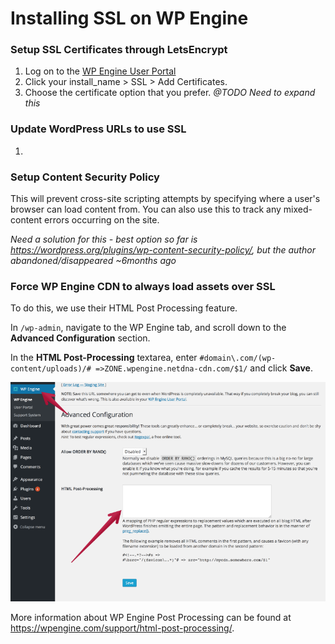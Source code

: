 # Installing SSL on WP Engine

### Setup SSL Certificates through LetsEncrypt

1. Log on to the [WP Engine User Portal](https://my.wpengine.com/dashboard)
2. Click your install_name > SSL > Add Certificates.
3. Choose the certificate option that you prefer. *@TODO Need to expand this*

### Update WordPress URLs to use SSL

1.

### Setup Content Security Policy

This will prevent cross-site scripting attempts by specifying where a user's browser can load content from.
You can also use this to track any mixed-content errors occurring on the site.

*Need a solution for this - best option so far is https://wordpress.org/plugins/wp-content-security-policy/, but the author abandoned/disappeared ~6months ago*

### Force WP Engine CDN to always load assets over SSL

To do this, we use their HTML Post Processing feature.

In `/wp-admin`, navigate to the WP Engine tab, and scroll down to the **Advanced Configuration** section.

In the **HTML Post-Processing** textarea, enter `#domain\.com/(wp-content/uploads)/# =>ZONE.wpengine.netdna-cdn.com/$1/` and click **Save**.

![WP Engine Post Processing](wp-engine-html-post-processing.png)

More information about WP Engine Post Processing can be found at https://wpengine.com/support/html-post-processing/.
